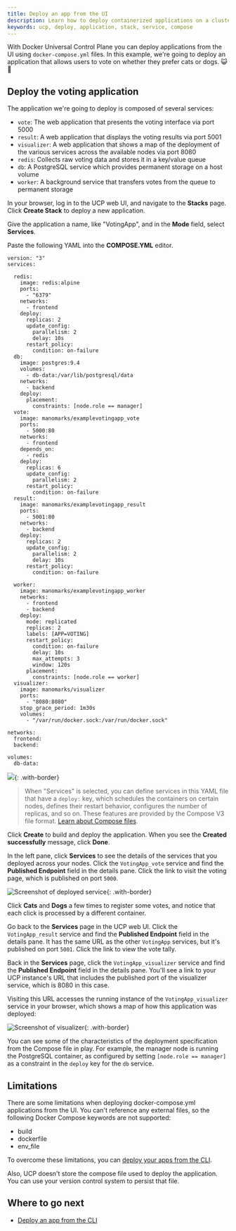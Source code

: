```yaml
---
title: Deploy an app from the UI
description: Learn how to deploy containerized applications on a cluster, with Docker Universal Control Plane.
keywords: ucp, deploy, application, stack, service, compose
---
```


With Docker Universal Control Plane you can deploy applications from the UI
using `docker-compose.yml` files. In this example, we're going to deploy an
application that allows users to vote on whether they prefer cats or dogs. 😺 🐶

## Deploy the voting application

The application we're going to deploy is composed of several services:

* `vote`: The web application that presents the voting interface via port 5000
* `result`: A web application that displays the voting results via port 5001
* `visualizer`: A web application that shows a map of the deployment of the
  various services across the available nodes via port 8080
* `redis`: Collects raw voting data and stores it in a key/value queue
* `db`: A PostgreSQL service which provides permanent storage on a host volume
* `worker`: A background service that transfers votes from the queue to permanent storage

In your browser, log in to the UCP web UI, and navigate to the
**Stacks** page. Click **Create Stack** to deploy a new application.

Give the application a name, like "VotingApp", and in the **Mode** field,
select **Services**. 

Paste the following YAML into the **COMPOSE.YML** editor.

```none
version: "3"
services:

  redis:
    image: redis:alpine
    ports:
      - "6379"
    networks:
      - frontend
    deploy:
      replicas: 2
      update_config:
        parallelism: 2
        delay: 10s
      restart_policy:
        condition: on-failure
  db:
    image: postgres:9.4
    volumes:
      - db-data:/var/lib/postgresql/data
    networks:
      - backend
    deploy:
      placement:
        constraints: [node.role == manager]
  vote:
    image: manomarks/examplevotingapp_vote
    ports:
      - 5000:80
    networks:
      - frontend
    depends_on:
      - redis
    deploy:
      replicas: 6
      update_config:
        parallelism: 2
      restart_policy:
        condition: on-failure
  result:
    image: manomarks/examplevotingapp_result
    ports:
      - 5001:80
    networks:
      - backend
    deploy:
      replicas: 2
      update_config:
        parallelism: 2
        delay: 10s
      restart_policy:
        condition: on-failure

  worker:
    image: manomarks/examplevotingapp_worker
    networks:
      - frontend
      - backend
    deploy:
      mode: replicated
      replicas: 2
      labels: [APP=VOTING]
      restart_policy:
        condition: on-failure
        delay: 10s
        max_attempts: 3
        window: 120s
      placement:
        constraints: [node.role == worker]
  visualizer:
    image: manomarks/visualizer
    ports:
      - "8080:8080"
    stop_grace_period: 1m30s
    volumes:
      - "/var/run/docker.sock:/var/run/docker.sock"

networks:
  frontend:
  backend:

volumes:
  db-data:
```

![](../../images/deploy-app-ui-1.png){: .with-border}

> When "Services" is selected, you can define services in this YAML file that
have a `deploy:` key, which schedules the containers on certain nodes, defines
their restart behavior, configures the number of replicas, and so on. These
features are provided by the Compose V3 file format.
[Learn about Compose files](/compose/compose-file/).

Click **Create** to build and deploy the application. When you see the
**Created successfully** message, click **Done**.

In the left pane, click **Services** to see the details of the services that
you deployed across your nodes. Click the `VotingApp_vote` service and find
the **Published Endpoint** field in the details pane. Click the link to visit
the voting page, which is published on port `5000`.

![Screenshot of deployed service](../../images/deployed_visualizer.png){: .with-border}

Click **Cats** and **Dogs** a few times to register some votes, and notice 
that each click is processed by a different container.

Go back to the **Services** page in the UCP web UI. Click the 
`VotingApp_result` service and find the **Published Endpoint** field in
the details pane. It has the same URL as the other `VotingApp` services,
but it's published on port `5001`. Click the link to view the vote tally.

Back in the **Services** page, click the 
`VotingApp_visualizer` service and find the **Published Endpoint** field in
the details pane. You'll see a link to your UCP instance's URL that includes
the published port of the visualizer service, which is 8080 in this case.

Visiting this URL accesses the running instance of the `VotingApp_visualizer`
service in your browser, which shows a map of how this application was deployed:

![Screenshot of visualizer](../../images/deployed_visualizer_detail.png){: .with-border}

You can see some of the characteristics of the deployment specification
from the Compose file in play. For example, the manager node is running the
PostgreSQL container, as configured by setting `[node.role == manager]` as a
constraint in the `deploy` key for the `db` service.

## Limitations

There are some limitations when deploying docker-compose.yml applications from
the UI. You can't reference any external files, so the following Docker
Compose keywords are not supported:

* build
* dockerfile
* env_file

To overcome these limitations, you can
[deploy your apps from the CLI](deploy-app-cli.md).

Also, UCP doesn't store the compose file used to deploy the application. You can
use your version control system to persist that file.

## Where to go next

* [Deploy an app from the CLI](deploy-app-cli.md)
